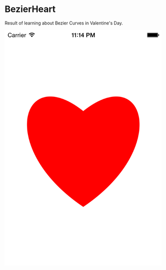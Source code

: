 # BezierHeart

Result of learning about Bezier Curves in Valentine's Day.

<img src="https://raw.githubusercontent.com/Cananito/BezierHeart/master/Screenshot.png">
